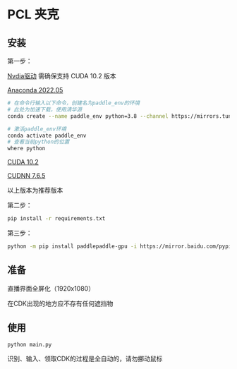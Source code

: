 # PCL 夹克

## 安装


第一步：

[Nvdia驱动](https://www.nvidia.com/download/index.aspx) 需确保支持 CUDA 10.2 版本

[Anaconda 2022.05](https://mirrors.tuna.tsinghua.edu.cn/anaconda/archive/?C=M&O=D)

```bash
# 在命令行输入以下命令，创建名为paddle_env的环境
# 此处为加速下载，使用清华源
conda create --name paddle_env python=3.8 --channel https://mirrors.tuna.tsinghua.edu.cn/anaconda/pkgs/free/  # 这是一行命令
```

```bash
# 激活paddle_env环境
conda activate paddle_env
# 查看当前python的位置
where python
```

[CUDA 10.2](https://developer.nvidia.com/cuda-10.2-download-archive)

[CUDNN 7.6.5](https://cdn.7x05.xyz/cudnn.zip)

以上版本为推荐版本

第二步：
```bash
pip install -r requirements.txt
```

第三步：
```bash
python -m pip install paddlepaddle-gpu -i https://mirror.baidu.com/pypi/simple
```

## 准备
直播界面全屏化（1920x1080）

在CDK出现的地方应不存有任何遮挡物

## 使用


```bash
python main.py
```

识别、输入、领取CDK的过程是全自动的，请勿挪动鼠标
